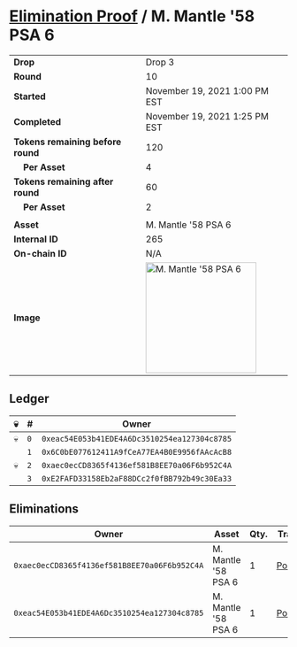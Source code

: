# [Elimination Proof](./readme.md) / M. Mantle &#039;58 PSA 6

|||
|---|---|
| **Drop** | Drop 3 |
| **Round** | 10 |
| **Started** | November 19, 2021 1:00 PM EST |
| **Completed** | November 19, 2021 1:25 PM EST |
| **Tokens remaining before round** | 120 |
| **&nbsp;&nbsp;&nbsp;&nbsp;Per Asset** | 4 |
| **Tokens remaining after round** | 60 |
| **&nbsp;&nbsp;&nbsp;&nbsp;Per Asset** | 2 |
| | |
| **Asset** | M. Mantle &#039;58 PSA 6 |
| **Internal ID** | 265 |
| **On-chain ID** | N/A |
| **Image** | <img src="https://tcdn.blokpax.com/94d9199b-dc5b-4b43-adf8-582fa1f5e70d/23f4d9b3650b3dd07d1f0f77e6ae6edde1326ed15ce6825ce421a02fb03d1abe.jpg" height="200" alt="M. Mantle &#039;58 PSA 6" /> |

## Ledger

| 💀 | # | Owner |
| --- | --- | --- |
| 💀 | `0` | `0xeac54E053b41EDE4A6Dc3510254ea127304c8785` |
|  | `1` | `0x6C0bE077612411A9fCeA77EA4B0E9956fAAcAcB8` |
| 💀 | `2` | `0xaec0ecCD8365f4136ef581B8EE70a06F6b952C4A` |
|  | `3` | `0xE2FAFD33158Eb2aF88DCc2f0fBB792b49c30Ea33` |


## Eliminations

| Owner | Asset | Qty. | Transaction |
| --- | --- | --- | --- |
| `0xaec0ecCD8365f4136ef581B8EE70a06F6b952C4A` | M. Mantle '58 PSA 6 | 1 | [Polygonscan](https://polygonscan.com/tx/0x0ede0a7ea5778d7373f990b7fb49f6c3eab2bd8a29be9889d0a619317781e6ca) |
| `0xeac54E053b41EDE4A6Dc3510254ea127304c8785` | M. Mantle '58 PSA 6 | 1 | [Polygonscan](https://polygonscan.com/tx/0xf88d831bd34754f70715fa3d99786ca56df3f76f79a2298b0f7d04c3d319f14f) |
